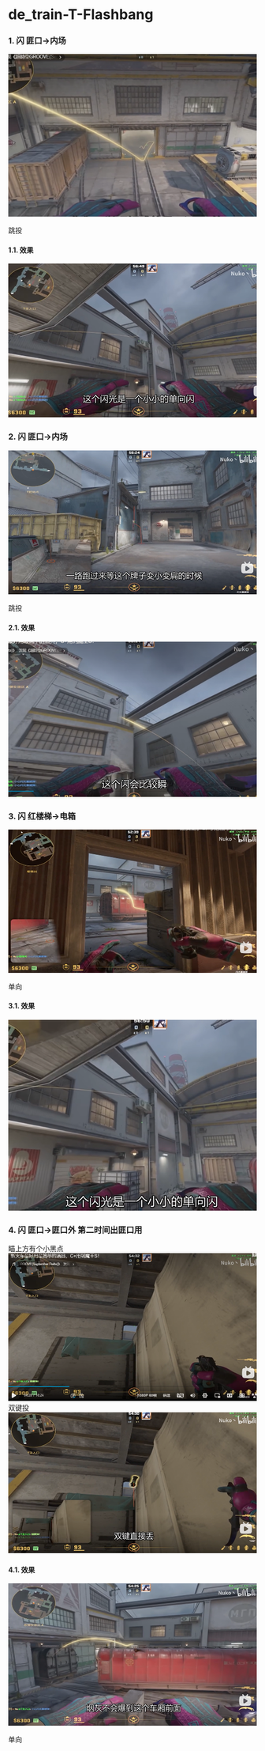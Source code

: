 # de_train-T-Flashbang

### 1. 闪 匪口->内场

![alt text](../../assets/de_train/image-22.png)

跳投

#### 1.1. 效果
![alt text](../../assets/de_train/image-21.png)

### 2. 闪 匪口->内场
![alt text](../../assets/de_train/image-12.png)

跳投

#### 2.1. 效果 
![alt text](../../assets/de_train/image-17.png)


### 3. 闪 红楼梯->电箱

![alt text](../../assets/de_train/image-20.png)

单向

#### 3.1. 效果

![alt text](../../assets/de_train/flash-red-stairs-to-elec.png)


### 4. 闪 匪口->匪口外 第二时间出匪口用 
瞄上方有个小黑点
![alt text](../../assets/de_train/image-9.png)
双键投 
![alt text](../../assets/de_train/image-10.png)


#### 4.1. 效果

![alt text](../../assets/de_train/image-11.png)

单向